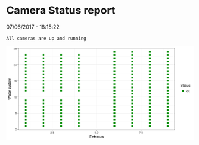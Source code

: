 Camera Status report
================
07/06/2017 - 18:15:22

    All cameras are up and running

![](camreport_files/figure-markdown_github/unnamed-chunk-2-1.png)
